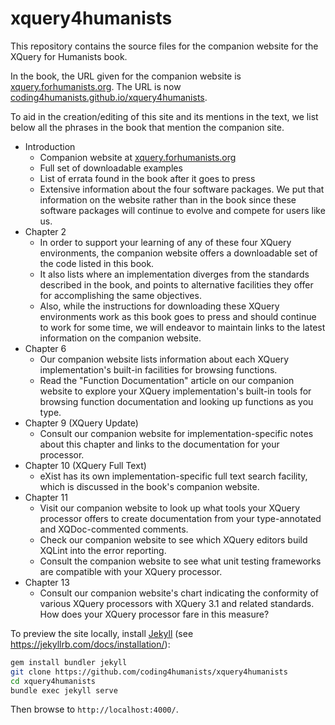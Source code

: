 # xquery4humanists

This repository contains the source files for the companion website for the XQuery for Humanists book.

In the book, the URL given for the companion website is [xquery.forhumanists.org](http://xquery.forhumanists.org/). The URL is now [coding4humanists.github.io/xquery4humanists](https://coding4humanists.github.io/xquery4humanists/). 

To aid in the creation/editing of this site and its mentions in the text, we list below all the phrases in the book that mention the companion site.

- Introduction
    - Companion website at [xquery.forhumanists.org](http://xquery.forhumanists.org/) 
    - Full set of downloadable examples
    - List of errata found in the book after it goes to press
    - Extensive information about the four software packages. We put that information on the website rather than in the book since these software packages will continue to evolve and compete for users like us.
- Chapter 2
    - In order to support your learning of any of these four XQuery environments, the companion website offers a downloadable set of the code listed in this book. 
    - It also lists where an implementation diverges from the standards described in the book, and points to alternative facilities they offer for accomplishing the same objectives. 
    - Also, while the instructions for downloading these XQuery environments work as this book goes to press and should continue to work for some time, we will endeavor to maintain links to the latest information on the companion website.
- Chapter 6
    - Our companion website lists information about each XQuery implementation's built-in facilities for browsing functions.
    - Read the "Function Documentation" article on our companion website to explore your XQuery implementation's built-in tools for browsing function documentation and looking up functions as you type.
- Chapter 9 (XQuery Update)
    - Consult our companion website for implementation-specific notes about this chapter and links to the documentation for your processor. 
- Chapter 10 (XQuery Full Text)
    - eXist has its own implementation-specific full text search facility, which is discussed in the book's companion website. 
- Chapter 11
    - Visit our companion website to look up what tools your XQuery processor offers to create documentation from your type-annotated and XQDoc-commented comments.
    - Check our companion website to see which XQuery editors build XQLint into the error reporting.
    - Consult the companion website to see what unit testing frameworks are compatible with your XQuery processor.
- Chapter 13
     - Consult our companion website's chart indicating the conformity of various XQuery processors with XQuery 3.1 and related standards. How does your XQuery processor fare in this measure?

To preview the site locally, install [Jekyll](https://jekyllrb.com/) (see https://jekyllrb.com/docs/installation/):

```bash
gem install bundler jekyll
git clone https://github.com/coding4humanists/xquery4humanists
cd xquery4humanists
bundle exec jekyll serve
```

Then browse to `http://localhost:4000/`.
